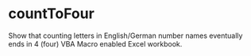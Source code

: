 # countToFour
Show that counting letters in English/German number names eventually ends in 4 (four)
VBA Macro enabled Excel workbook.

